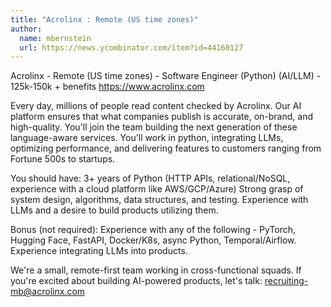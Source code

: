 ```yaml
---
title: "Acrolinx : Remote (US time zones)"
author:
  name: mbernstein
  url: https://news.ycombinator.com/item?id=44160127
---
```


<JobNavigation />

Acrolinx - Remote (US time zones) - Software Engineer (Python) (AI&#x2F;LLM) - 125k-150k + benefits
<a href="https:&#x2F;&#x2F;www.acrolinx.com" rel="nofollow">https:&#x2F;&#x2F;www.acrolinx.com</a>

Every day, millions of people read content checked by Acrolinx. Our AI platform ensures that what companies publish is accurate, on-brand, and high-quality. You&#x27;ll join the team building the next generation of these language-aware services. You&#x27;ll work in python, integrating LLMs, optimizing performance, and delivering features to customers ranging from Fortune 500s to startups.

You should have:
3+ years of Python (HTTP APIs, relational&#x2F;NoSQL, experience with a cloud platform like AWS&#x2F;GCP&#x2F;Azure)
Strong grasp of system design, algorithms, data structures, and testing.
Experience with LLMs and a desire to build products utilizing them.

Bonus (not required):  Experience with any of the following - PyTorch, Hugging Face, FastAPI, Docker&#x2F;K8s, async Python, Temporal&#x2F;Airflow. Experience integrating LLMs into products.

We&#x27;re a small, remote-first team working in cross-functional squads. If you&#x27;re excited about building AI-powered products, let&#x27;s talk: recruiting-mb@acrolinx.com
<JobApplication />
